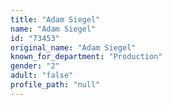 ```yaml
---
title: "Adam Siegel"
name: "Adam Siegel"
id: "73453"
original_name: "Adam Siegel"
known_for_department: "Production"
gender: "2"
adult: "false"
profile_path: "null"
---
```

